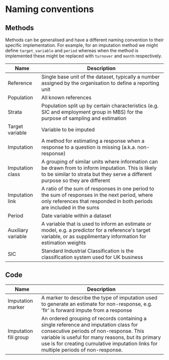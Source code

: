 # Naming conventions

## Methods

Methods can be generalised and have a different naming convention to their specific implementation. For example, for an imputation method we might define `target_variable` and `period` whereas when the method is implemented these might be replaced with `turnover` and `month` respectively.

|Name|Description|
|-|-|
|Reference | Single base unit of the dataset, typically a number assigned by the organisation to define a reporting unit |
|Population | All known references |
|Strata | Population split up by certain characteristics (e.g. SIC and employment group in MBS) for the purpose of sampling and estimation |
|Target variable | Variable to be imputed |
|Imputation | A method for estimating a response when a response to a question is missing (a.k.a. non-response) |
|Imputation class | A grouping of similar units where information can be drawn from to inform imputation. This is likely to be similar to strata but they serve a different purpose so they are different |
|Imputation link | A ratio of the sum of responses in one period to the sum of responses in the next period, where only references that responded in both periods are included in the sums | 
|Period | Date variable within a dataset |
|Auxiliary variable | A variable that is used to inform an estimate or model, e.g. a predictor for a reference's target variable, or as supplimentary information for estimation weights |
| SIC | Standard Industrial Classification is the classification system used for UK business |

## Code

|Name|Description|
|-|-|
|Imputation marker | A marker to describe the type of imputation used to generate an estimate for non-response, e.g. 'fir' is forward impute from a response |
|Imputation fill group | An ordered grouping of records containing a single reference and imputation class for consecutive periods of non-response. This variable is useful for many reasons, but its primary use is for creating cumulative imputation links for multiple periods of non-response.|
